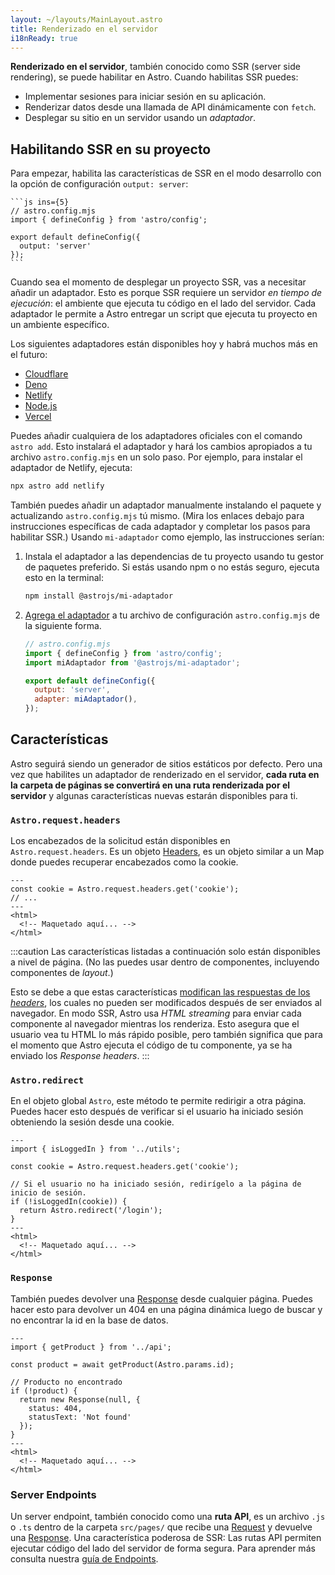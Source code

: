 ```yaml
---
layout: ~/layouts/MainLayout.astro
title: Renderizado en el servidor
i18nReady: true
---
```


**Renderizado en el servidor**, también conocido como SSR (server side rendering), se puede habilitar en Astro. Cuando habilitas SSR puedes:

- Implementar sesiones para iniciar sesión en su aplicación.
- Renderizar datos desde una llamada de API dinámicamente con `fetch`.
- Desplegar su sitio en un servidor usando un *adaptador*.

## Habilitando SSR en su proyecto

Para empezar, habilita las características de SSR en el modo desarrollo con la opción de configuración `output: server`:

    ```js ins={5}
    // astro.config.mjs
    import { defineConfig } from 'astro/config';

    export default defineConfig({
      output: 'server'
    });
    ```

Cuando sea el momento de desplegar un proyecto SSR, vas a necesitar añadir un adaptador. Esto es porque SSR requiere un servidor _en tiempo de ejecución_: el ambiente que ejecuta tu código en el lado del servidor. Cada adaptador le permite a Astro entregar un script que ejecuta tu proyecto en un ambiente específico.

Los siguientes adaptadores están disponibles hoy y habrá muchos más en el futuro:

- [Cloudflare](/es/guides/integrations-guide/cloudflare/)
- [Deno](/es/guides/integrations-guide/deno/)
- [Netlify](/es/guides/integrations-guide/netlify/)
- [Node.js](/es/guides/integrations-guide/node/)
- [Vercel](/es/guides/integrations-guide/vercel/)

Puedes añadir cualquiera de los adaptadores oficiales con el comando `astro add`. Esto instalará el adaptador y hará los cambios apropiados a tu archivo `astro.config.mjs` en un solo paso. Por ejemplo, para instalar el adaptador de Netlify, ejecuta:

```bash
npx astro add netlify
```
También puedes añadir un adaptador manualmente instalando el paquete y actualizando `astro.config.mjs` tú mismo. (Mira los enlaces debajo para instrucciones específicas de cada adaptador y completar los pasos para habilitar SSR.) Usando `mi-adaptador` como ejemplo, las instrucciones serían:

1. Instala el adaptador a las dependencias de tu proyecto usando tu gestor de paquetes preferido. Si estás usando npm o no estás seguro, ejecuta esto en la terminal:

    ```bash
    npm install @astrojs/mi-adaptador
    ```

2. [Agrega el adaptador](/es/reference/configuration-reference/) a tu archivo de configuración `astro.config.mjs` de la siguiente forma. 

    ```js ins={3,6-7}
    // astro.config.mjs
    import { defineConfig } from 'astro/config';
    import miAdaptador from '@astrojs/mi-adaptador';

    export default defineConfig({
      output: 'server',
      adapter: miAdaptador(),
    });
    ```

## Características

Astro seguirá siendo un generador de sitios estáticos por defecto. Pero una vez que habilites un adaptador de renderizado en el servidor, **cada ruta en la carpeta de páginas se convertirá en una ruta renderizada por el servidor** y algunas características nuevas estarán disponibles para ti.

### `Astro.request.headers`

Los encabezados de la solicitud están disponibles en `Astro.request.headers`. Es un objeto [Headers](https://developer.mozilla.org/en-US/docs/Web/API/Headers), es un objeto similar a un Map donde puedes recuperar encabezados como la cookie.

```astro title="src/pages/index.astro" {2}
---
const cookie = Astro.request.headers.get('cookie');
// ...
---
<html>
  <!-- Maquetado aquí... -->
</html>
```

:::caution
Las características listadas a continuación solo están disponibles a nivel de página. (No las puedes usar dentro de componentes, incluyendo componentes de *layout*.)

Esto se debe a que estas características [modifican las respuestas de los *headers*](https://developer.mozilla.org/es/docs/Glossary/Response_header), los cuales no pueden ser modificados después de ser enviados al navegador. En modo SSR, Astro usa *HTML streaming* para enviar cada componente al navegador mientras los renderiza. Esto asegura que el usuario vea tu HTML lo más rápido posible, pero también significa que para el momento que Astro ejecuta el código de tu componente, ya se ha enviado los *Response headers*.
:::

### `Astro.redirect`

En el objeto global `Astro`, este método te permite redirigir a otra página. Puedes hacer esto después de verificar si el usuario ha iniciado sesión obteniendo la sesión desde una cookie.

```astro title="src/pages/account.astro" {8}
---
import { isLoggedIn } from '../utils';

const cookie = Astro.request.headers.get('cookie');

// Si el usuario no ha iniciado sesión, redirígelo a la página de inicio de sesión.
if (!isLoggedIn(cookie)) {
  return Astro.redirect('/login');
}
---
<html>
  <!-- Maquetado aquí... -->
</html>
```

### `Response`

También puedes devolver una [Response](https://developer.mozilla.org/es/docs/Web/API/Response) desde cualquier página. Puedes hacer esto para devolver un 404 en una página dinámica luego de buscar y no encontrar la id en la base de datos.

```astro title="src/pages/[id].astro" {8-11}
---
import { getProduct } from '../api';

const product = await getProduct(Astro.params.id);

// Producto no encontrado
if (!product) {
  return new Response(null, {
    status: 404,
    statusText: 'Not found'
  });
}
---
<html>
  <!-- Maquetado aquí... -->
</html>
```

### Server Endpoints

Un server endpoint, también conocido como una **ruta API**, es un archivo `.js` o `.ts` dentro de la carpeta `src/pages/` que recibe una [Request](https://developer.mozilla.org/es/docs/Web/API/Request) y devuelve una [Response](https://developer.mozilla.org/en-US/docs/Web/API/Response). Una característica poderosa de SSR: Las rutas API permiten ejecutar código del lado del servidor de forma segura. Para aprender más consulta nuestra [guía de Endpoints](/es/core-concepts/endpoints/#endpoints-del-servidor-rutas-de-api).
